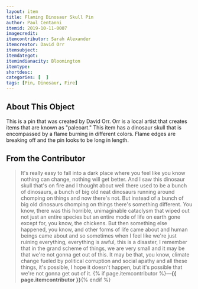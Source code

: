 ```yaml
---
layout: item
title: Flaming Dinosaur Skull Pin
author: Paul Centanni
itemid: 2019-10-11-0007
imagecredit: 
itemcontributor: Sarah Alexander
itemcreator: David Orr
itemsubject: 
itemdategot: 
itemindianacity: Bloomington
itemtype: 
shortdesc: 
categories: [  ]
tags: [Pin, Dinosaur, Fire]
---
```

## About This Object
This is a pin that was created by David Orr.  Orr is a local artist that creates items that are known as "paleoart."  This item has a dinosaur skull that is encompassed by a flame burning in different colors.  Flame edges are breaking off and the pin looks to be long in length.

## From the Contributor

>It's really easy to fall into a dark place where you feel like you know nothing can change, nothing will get better. And I saw this dinosaur skull that's on fire and I thought about well there used to be a bunch of dinosaurs, a bunch of big old neat dinosaurs running around chomping on things and now there's not. But instead of a bunch of big old dinosaurs chomping on things there's something different. You know, there was this horrible, unimaginable cataclysm that wiped out not just an entire species but an entire mode of life on earth gone except for, you know, the chickens. But then something else happened, you know, and other forms of life came about and human beings came about and so sometimes when I feel like we're just ruining everything, everything is awful, this is a disaster, I remember that in the grand scheme of things, we are very small and it may be that we're not gonna get out of this. It may be that, you know, climate change fueled by political corruption and social apathy and all these things, it's possible, I hope it doesn't happen, but it's possible that we're not gonna get out of it. {% if page.itemcontributor %}**—{{ page.itemcontributor }}**{% endif %}
